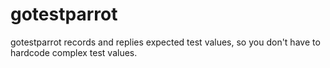# gotestparrot

gotestparrot records and replies expected test values, so you don't have
to hardcode complex test values.